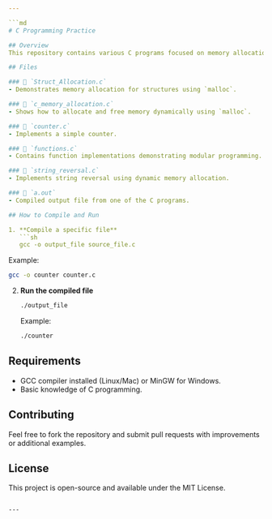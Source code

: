 ```yaml
---

```md
# C Programming Practice

## Overview
This repository contains various C programs focused on memory allocation, string manipulation, counters, and functions. All memory allocation in this project is done using `malloc`.

## Files

### 📂 `Struct_Allocation.c`
- Demonstrates memory allocation for structures using `malloc`.

### 📂 `c_memory_allocation.c`
- Shows how to allocate and free memory dynamically using `malloc`.

### 📂 `counter.c`
- Implements a simple counter.

### 📂 `functions.c`
- Contains function implementations demonstrating modular programming.

### 📂 `string_reversal.c`
- Implements string reversal using dynamic memory allocation.

### 📂 `a.out`
- Compiled output file from one of the C programs.

## How to Compile and Run

1. **Compile a specific file**  
   ```sh
   gcc -o output_file source_file.c
   ```
   Example:
   ```sh
   gcc -o counter counter.c
   ```

2. **Run the compiled file**  
   ```sh
   ./output_file
   ```
   Example:
   ```sh
   ./counter
   ```

## Requirements
- GCC compiler installed (Linux/Mac) or MinGW for Windows.
- Basic knowledge of C programming.

## Contributing
Feel free to fork the repository and submit pull requests with improvements or additional examples.

## License
This project is open-source and available under the MIT License.
```

---
```


